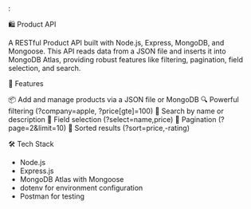 :

🛍️ Product API

A RESTful Product API built with Node.js, Express, MongoDB, and Mongoose. This API reads data from a JSON file and inserts it into MongoDB Atlas, providing robust features like filtering, pagination, field selection, and search.


🚀 Features

📦 Add and manage products via a JSON file or MongoDB
🔍 Powerful filtering (?company=apple, ?price[gte]=100)
🧭 Search by name or description
📝 Field selection (?select=name,price)
📄 Pagination (?page=2&limit=10)
📂 Sorted results (?sort=price,-rating)


🛠️ Tech Stack

-  Node.js
-  Express.js
-  MongoDB Atlas with Mongoose
-  dotenv for environment configuration
-  Postman for testing

